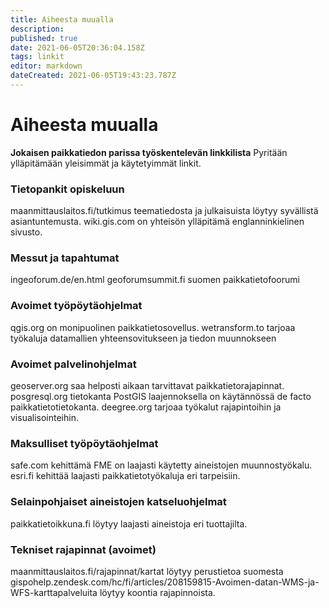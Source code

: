 ```yaml
---
title: Aiheesta muualla
description: 
published: true
date: 2021-06-05T20:36:04.158Z
tags: linkit
editor: markdown
dateCreated: 2021-06-05T19:43:23.787Z
---
```


# Aiheesta muualla
**Jokaisen paikkatiedon parissa työskentelevän linkkilista**
Pyritään ylläpitämään yleisimmät ja käytetyimmät linkit.

### Tietopankit opiskeluun
maanmittauslaitos.fi/tutkimus teematiedosta ja julkaisuista löytyy syvällistä asiantuntemusta.
wiki.gis.com on yhteisön ylläpitämä englanninkielinen sivusto.

### Messut ja tapahtumat
ingeoforum.de/en.html
geoforumsummit.fi suomen paikkatietofoorumi

### Avoimet työpöytäohjelmat
qgis.org on monipuolinen paikkatietosovellus.
wetransform.to tarjoaa työkaluja datamallien yhteensovitukseen ja tiedon muunnokseen

### Avoimet palvelinohjelmat
geoserver.org saa helposti aikaan tarvittavat paikkatietorajapinnat.
posgresql.org tietokanta PostGIS laajennoksella on käytännössä de facto paikkatietotietokanta.
deegree.org tarjoaa työkalut rajapintoihin ja visualisointeihin.

### Maksulliset työpöytäohjelmat
safe.com kehittämä FME on laajasti käytetty aineistojen muunnostyökalu.
esri.fi kehittää laajasti paikkatietotyökaluja eri tarpeisiin.

### Selainpohjaiset aineistojen katseluohjelmat
paikkatietoikkuna.fi löytyy laajasti aineistoja eri tuottajilta.

### Tekniset rajapinnat (avoimet)
maanmittauslaitos.fi/rajapinnat/kartat löytyy perustietoa suomesta
gispohelp.zendesk.com/hc/fi/articles/208159815-Avoimen-datan-WMS-ja-WFS-karttapalveluita löytyy koontia rajapinnoista.
